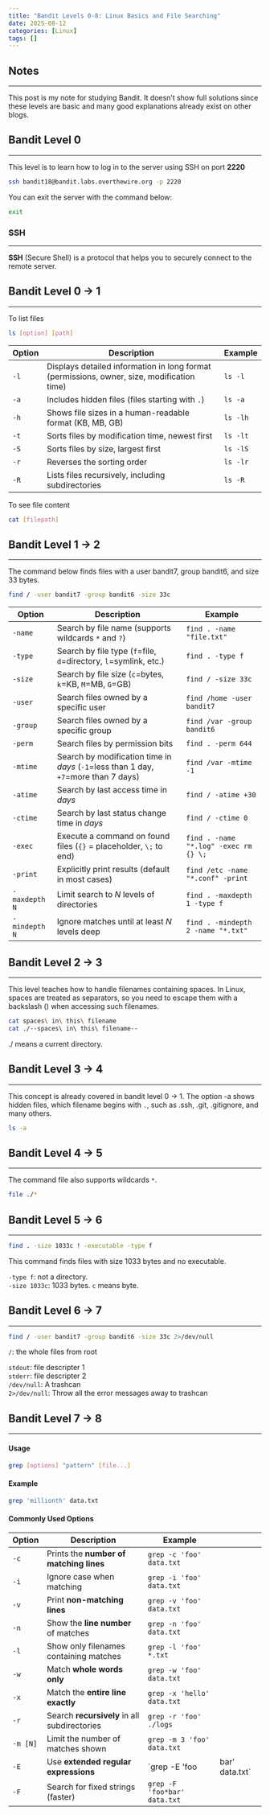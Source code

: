```yaml
---
title: "Bandit Levels 0-8: Linux Basics and File Searching"
date: 2025-08-12
categories: [Linux]
tags: []
---
```


## Notes
---
This post is my note for studying Bandit.
It doesn’t show full solutions since these levels are basic and many good explanations already exist on other blogs.

## Bandit Level 0
---
This level is to learn how to log in to the server using SSH on port **2220**

```bash
ssh bandit18@bandit.labs.overthewire.org -p 2220
```

You can exit the server with the command below:
```bash
exit
```

### SSH
---

**SSH** (Secure Shell) is a protocol that helps you to securely connect to the remote server.

## Bandit Level 0 -> 1
---
To list files
```bash
ls [option] [path]
```

| Option | Description                                                                                | Example  |
| ------ | ------------------------------------------------------------------------------------------ | -------- |
| `-l`   | Displays detailed information in long format (permissions, owner, size, modification time) | `ls -l`  |
| `-a`   | Includes hidden files (files starting with `.`)                                            | `ls -a`  |
| `-h`   | Shows file sizes in a human-readable format (KB, MB, GB)                                   | `ls -lh` |
| `-t`   | Sorts files by modification time, newest first                                             | `ls -lt` |
| `-S`   | Sorts files by size, largest first                                                         | `ls -lS` |
| `-r`   | Reverses the sorting order                                                                 | `ls -lr` |
| `-R`   | Lists files recursively, including subdirectories                                          | `ls -R`  |

To see file content
```bash
cat [filepath]
```

## Bandit Level 1 -> 2
---
The command below finds files with a user bandit7, group bandit6, and size 33 bytes.

```bash
find / -user bandit7 -group bandit6 -size 33c
```

| Option        | Description                                                                         | Example                               |
| ------------- | ----------------------------------------------------------------------------------- | ------------------------------------- |
| `-name`       | Search by file name (supports wildcards `*` and `?`)                                | `find . -name "file.txt"`             |
| `-type`       | Search by file type (`f`=file, `d`=directory, `l`=symlink, etc.)                    | `find . -type f`                      |
| `-size`       | Search by file size (`c`=bytes, `k`=KB, `M`=MB, `G`=GB)                             | `find / -size 33c`                    |
| `-user`       | Search files owned by a specific user                                               | `find /home -user bandit7`            |
| `-group`      | Search files owned by a specific group                                              | `find /var -group bandit6`            |
| `-perm`       | Search files by permission bits                                                     | `find . -perm 644`                    |
| `-mtime`      | Search by modification time in *days* (`-1`=less than 1 day, `+7`=more than 7 days) | `find /var -mtime -1`                 |
| `-atime`      | Search by last access time in *days*                                                | `find / -atime +30`                   |
| `-ctime`      | Search by last status change time in *days*                                         | `find / -ctime 0`                     |
| `-exec`       | Execute a command on found files (`{}` = placeholder, `\;` to end)                  | `find . -name "*.log" -exec rm {} \;` |
| `-print`      | Explicitly print results (default in most cases)                                    | `find /etc -name "*.conf" -print`     |
| `-maxdepth N` | Limit search to *N* levels of directories                                           | `find . -maxdepth 1 -type f`          |
| `-mindepth N` | Ignore matches until at least *N* levels deep                                       | `find . -mindepth 2 -name "*.txt"`    |

## Bandit Level 2 -> 3
---
This level teaches how to handle filenames containing spaces. 
In Linux, spaces are treated as separators, so you need to escape them with a backslash (\) when accessing such filenames.

```bash
cat spaces\ in\ this\ filename
cat ./--spaces\ in\ this\ filename-- 
```

./ means a current directory.

## Bandit Level 3 -> 4
---
This concept is already covered in bandit level 0 -> 1. The option -a shows hidden files, which filename begins with `.`, such as .ssh, .git, .gitignore, and many others.

```bash
ls -a
```

## Bandit Level 4 -> 5
---
The command file also supports wildcards `*`.

```bash
file ./*
```

## Bandit Level 5 -> 6
---
```bash
find . -size 1033c ! -executable -type f
```
This command finds files with size 1033 bytes and no executable.

`-type f`: not a directory.  
`-size 1033c`: 1033 bytes. `c` means byte.  

## Bandit Level 6 -> 7
---
```bash
find / -user bandit7 -group bandit6 -size 33c 2>/dev/null
```

`/`: the whole files from root  

`stdout`: file descripter 1  
`stderr`: file descripter 2  
`/dev/null`: A trashcan  
`2>/dev/null`: Throw all the error messages away to trashcan  

## Bandit Level 7 -> 8
---
#### Usage

```bash
grep [options] "pattern" [file...]
```

#### Example
```bash
grep 'millionth' data.txt
```

#### Commonly Used Options

| Option   | Description                                  | Example                      |                 |
| -------- | -------------------------------------------- | ---------------------------- | --------------- |
| `-c`     | Prints the **number of matching lines**      | `grep -c 'foo' data.txt`     |                 |
| `-i`     | Ignore case when matching                    | `grep -i 'foo' data.txt`     |                 |
| `-v`     | Print **non-matching lines**                 | `grep -v 'foo' data.txt`     |                 |
| `-n`     | Show the **line number** of matches          | `grep -n 'foo' data.txt`     |                 |
| `-l`     | Show only filenames containing matches       | `grep -l 'foo' *.txt`        |                 |
| `-w`     | Match **whole words only**                   | `grep -w 'foo' data.txt`     |                 |
| `-x`     | Match the **entire line exactly**            | `grep -x 'hello' data.txt`   |                 |
| `-r`     | Search **recursively** in all subdirectories | `grep -r 'foo' ./logs`       |                 |
| `-m [N]` | Limit the number of matches shown            | `grep -m 3 'foo' data.txt`   |                 |
| `-E`     | Use **extended regular expressions**         | \`grep -E 'foo               | bar' data.txt\` |
| `-F`     | Search for fixed strings (faster)            | `grep -F 'foo*bar' data.txt` |                 |
